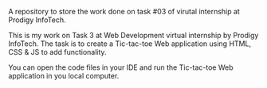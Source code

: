 A repository to store the work done on task #03 of virutal internship at Prodigy InfoTech.

This is my work on Task 3 at Web Development virtual internship by Prodigy InfoTech. The task is to create a  Tic-tac-toe Web application  using HTML, CSS & JS to add functionality.

You can open the code files in your IDE and run the Tic-tac-toe Web application  in you local computer.
